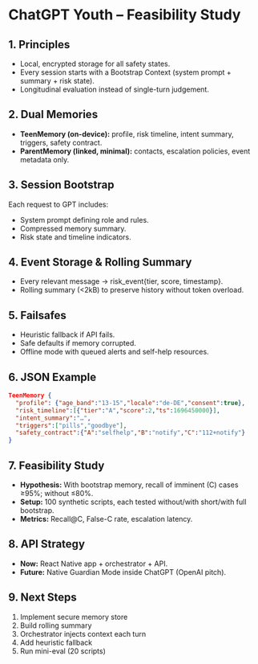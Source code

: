 # ChatGPT Youth – Feasibility Study

## 1. Principles
- Local, encrypted storage for all safety states.
- Every session starts with a Bootstrap Context (system prompt + summary + risk state).
- Longitudinal evaluation instead of single-turn judgement.

## 2. Dual Memories
- **TeenMemory (on-device):** profile, risk timeline, intent summary, triggers, safety contract.
- **ParentMemory (linked, minimal):** contacts, escalation policies, event metadata only.

## 3. Session Bootstrap
Each request to GPT includes:
- System prompt defining role and rules.
- Compressed memory summary.
- Risk state and timeline indicators.

## 4. Event Storage & Rolling Summary
- Every relevant message → risk_event{tier, score, timestamp}.
- Rolling summary (<2kB) to preserve history without token overload.

## 5. Failsafes
- Heuristic fallback if API fails.
- Safe defaults if memory corrupted.
- Offline mode with queued alerts and self-help resources.

## 6. JSON Example
```json
TeenMemory {
  "profile": {"age_band":"13-15","locale":"de-DE","consent":true},
  "risk_timeline":[{"tier":"A","score":2,"ts":1696450000}],
  "intent_summary":"…",
  "triggers":["pills","goodbye"],
  "safety_contract":{"A":"selfhelp","B":"notify","C":"112+notify"}
}
```

## 7. Feasibility Study
- **Hypothesis:** With bootstrap memory, recall of imminent (C) cases ≥95%; without ≤80%.
- **Setup:** 100 synthetic scripts, each tested without/with short/with full bootstrap.
- **Metrics:** Recall@C, False-C rate, escalation latency.

## 8. API Strategy
- **Now:** React Native app + orchestrator + API.
- **Future:** Native Guardian Mode inside ChatGPT (OpenAI pitch).

## 9. Next Steps
1. Implement secure memory store
2. Build rolling summary
3. Orchestrator injects context each turn
4. Add heuristic fallback
5. Run mini-eval (20 scripts)
